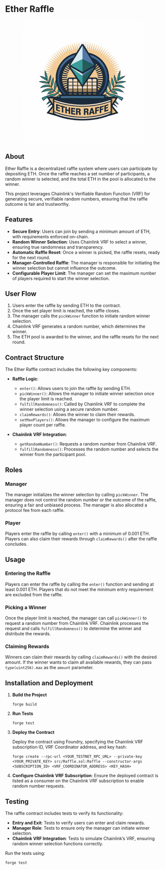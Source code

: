 # Ether Raffle

<p align="center">
<img src="./assets/logo.png" width="400" alt="Ether Raffle">
</p>

## About

Ether Raffle is a decentralized raffle system where users can participate by depositing ETH. Once the raffle reaches a set number of participants, a random winner is selected, and the total ETH in the pool is allocated to the winner.

This project leverages Chainlink's Verifiable Random Function (VRF) for generating secure, verifiable random numbers, ensuring that the raffle outcome is fair and trustworthy.

## Features

- **Secure Entry**: Users can join by sending a minimum amount of ETH, with requirements enforced on-chain.
- **Random Winner Selection**: Uses Chainlink VRF to select a winner, ensuring true randomness and transparency.
- **Automatic Raffle Reset**: Once a winner is picked, the raffle resets, ready for the next round.
- **Manager-Controlled Raffle**: The manager is responsible for initiating the winner selection but cannot influence the outcome.
- **Configurable Player Limit**: The manager can set the maximum number of players required to start the winner selection.

## User Flow

1. Users enter the raffle by sending ETH to the contract.
2. Once the set player limit is reached, the raffle closes.
3. The manager calls the `pickWinner` function to initiate random winner selection.
4. Chainlink VRF generates a random number, which determines the winner.
5. The ETH pool is awarded to the winner, and the raffle resets for the next round.

## Contract Structure

The Ether Raffle contract includes the following key components:

- **Raffle Logic**:
  - `enter()`: Allows users to join the raffle by sending ETH.
  - `pickWinner()`: Allows the manager to initiate winner selection once the player limit is reached.
  - `fulfillRandomness()`: Called by Chainlink VRF to complete the winner selection using a secure random number.
  - `claimRewards()`: Allows the winner to claim their rewards.
  - `setMaxPlayers()`: Allows the manager to configure the maximum player count per raffle.

- **Chainlink VRF Integration**:
  - `getRandomNumber()`: Requests a random number from Chainlink VRF.
  - `fulfillRandomness()`: Processes the random number and selects the winner from the participant pool.


## Roles

### Manager
The manager initializes the winner selection by calling `pickWinner`. The manager does not control the random number or the outcome of the raffle, ensuring a fair and unbiased process. The manager is also allocated a protocol fee from each raffle.

### Player
Players enter the raffle by calling `enter()` with a minimum of 0.001 ETH. Players can also claim their rewards through `claimRewards()` after the raffle concludes.

## Usage

### Entering the Raffle

Players can enter the raffle by calling the `enter()` function and sending at least 0.001 ETH. Players that do not meet the minimum entry requirement are excluded from the raffle.

### Picking a Winner

Once the player limit is reached, the manager can call `pickWinner()` to request a random number from Chainlink VRF. Chainlink processes the request and calls `fulfillRandomness()` to determine the winner and distribute the rewards.

### Claiming Rewards

Winners can claim their rewards by calling `claimRewards()` with the desired amount. If the winner wants to claim all available rewards, they can pass `type(uint256).max` as the `amount` parameter.


## Installation and Deployment

1. **Build the Project**

    ```shell
    forge build
    ```

2. **Run Tests**

    ```shell
    forge test
    ```

3. **Deploy the Contract**

    Deploy the contract using Foundry, specifying the Chainlink VRF subscription ID, VRF Coordinator address, and key hash:

    ```shell
    forge create --rpc-url <YOUR_TESTNET_RPC_URL> --private-key <YOUR_PRIVATE_KEY> src/Raffle.sol:Raffle --constructor-args <SUBSCRIPTION_ID> <VRF_COORDINATOR_ADDRESS> <KEY_HASH>
    ```

4. **Configure Chainlink VRF Subscription**: Ensure the deployed contract is listed as a consumer on the Chainlink VRF subscription to enable random number requests.

## Testing

The raffle contract includes tests to verify its functionality:

- **Entry and Exit**: Tests to verify users can enter and claim rewards.
- **Manager Role**: Tests to ensure only the manager can initiate winner selection.
- **Chainlink VRF Integration**: Tests to simulate Chainlink’s VRF, ensuring random winner selection functions correctly.

Run the tests using:

```shell
forge test